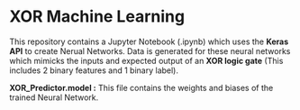 # XOR Machine Learning #
This repository contains a Jupyter Notebook (.ipynb) which uses the **Keras API** to create Nerual Networks. Data is generated for these neural networks which mimicks the inputs and expected output of an **XOR logic gate** (This includes 2 binary features and 1 binary label).


**XOR_Predictor.model :** This file contains the weights and biases of the trained Neural Network.
